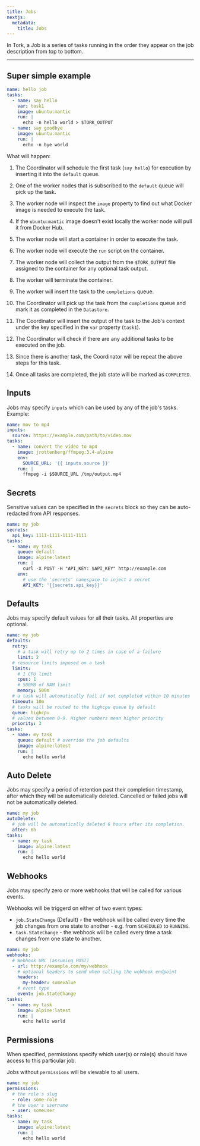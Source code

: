 ```yaml
---
title: Jobs
nextjs:
  metadata:
    title: Jobs
---
```


In Tork, a Job is a series of tasks running in the order they appear on the job description from top to bottom.

---

## Super simple example

```yaml
name: hello job
tasks:
  - name: say hello
    var: task1
    image: ubuntu:mantic
    run: |
      echo -n hello world > $TORK_OUTPUT
  - name: say goodbye
    image: ubuntu:mantic
    run: |
      echo -n bye world
```

What will happen:

1. The Coordinator will schedule the first task (`say hello`) for execution by inserting it into the `default` queue.

2. One of the worker nodes that is subscribed to the `default` queue will pick up the task.

3. The worker node will inspect the `image` property to find out what Docker image is needed to execute the task.

4. If the `ubuntu:mantic` image doesn't exist locally the worker node will pull it from Docker Hub.

5. The worker node will start a container in order to execute the task.

6. The worker node will execute the `run` script on the container.

7. The worker node will collect the output from the `$TORK_OUTPUT` file assigned to the container for any optional task output.

8. The worker will terminate the container.

9. The worker will insert the task to the `completions` queue.

10. The Coordinator will pick up the task from the `completions` queue and mark it as completed in the `Datastore`.

11. The Coordinator will insert the output of the task to the Job's context under the key specified in the `var` property (`task1`).

12. The Coordinator will check if there are any additional tasks to be executed on the job.

13. Since there is another task, the Coordinator will be repeat the above steps for this task.

14. Once all tasks are completed, the job state will be marked as `COMPLETED`.

## Inputs

Jobs may specify `inputs` which can be used by any of the job's tasks. Example:

```yaml
name: mov to mp4
inputs:
  source: https://example.com/path/to/video.mov
tasks:
  - name: convert the video to mp4
    image: jrottenberg/ffmpeg:3.4-alpine
    env:
      SOURCE_URL: '{{ inputs.source }}'
    run: |
      ffmpeg -i $SOURCE_URL /tmp/output.mp4
```

## Secrets

Sensitive values can be specified in the `secrets` block so they can be auto-redacted from API responses.

```yaml
name: my job
secrets:
  api_key: 1111-1111-1111-1111
tasks:
  - name: my task
    queue: default
    image: alpine:latest
    run: |
      curl -X POST -H "API_KEY: $API_KEY" http://example.com
    env:
      # use the 'secrets' namespace to inject a secret
      API_KEY: '{{secrets.api_key}}'
```

## Defaults

Jobs may specify default values for all their tasks. All properties are optional.

```yaml
name: my job
defaults:
  retry:
    # a task will retry up to 2 times in case of a failure
    limit: 2
  # resource limits imposed on a task
  limits:
    # 1 CPU limit
    cpus: 1
    # 500MB of RAM limit
    memory: 500m
  # a task will automatically fail if not completed within 10 minutes
  timeout: 10m
  # tasks will be routed to the highcpu queue by default
  queue: highcpu
  # values between 0-9. Higher numbers mean higher priority
  priority: 3
tasks:
  - name: my task
    queue: default # override the job defaults
    image: alpine:latest
    run: |
      echo hello world
```

## Auto Delete

Jobs may specify a period of retention past their completion timestamp, after which they will be automatically deleted. Cancelled or failed jobs will not be automatically deleted.

```yaml
name: my job
autoDelete:
  # job will be automatically deleted 6 hours after its completion.
  after: 6h
tasks:
  - name: my task
    image: alpine:latest
    run: |
      echo hello world
```

## Webhooks

Jobs may specify zero or more webhooks that will be called for various events.

Webhooks will be triggerd on either of two event types:

- `job.StateChange` (Default) - the webhook will be called every time the job changes from one state to another - e.g. from `SCHEDULED` to `RUNNING`.
- `task.StateChange` - the webhook will be called every time a task changes from one state to another.

```yaml
name: my job
webhooks:
  # Webhook URL (assuming POST)
  - url: http://example.com/my/webhook
    # optional headers to send when calling the webhook endpoint
    headers:
      my-header: somevalue
    # event type
    event: job.StateChange
tasks:
  - name: my task
    image: alpine:latest
    run: |
      echo hello world
```

## Permissions

When specified, permissions specify which user(s) or role(s) should have access to this particular job.

Jobs without `permissions` will be viewable to all users.

```yaml
name: my job
permissions:
  # the role's slug
  - role: some-role
  # the user's username
  - user: someuser
tasks:
  - name: my task
    image: alpine:latest
    run: |
      echo hello world
```
